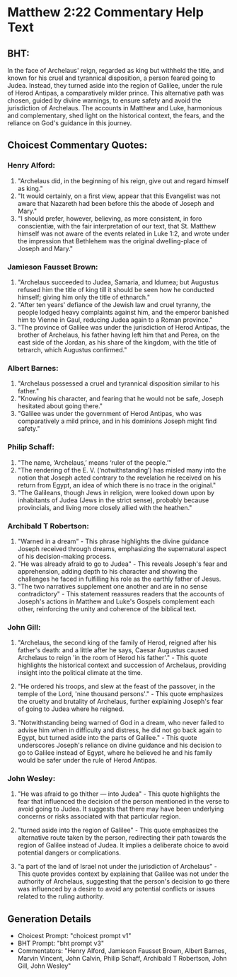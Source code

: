 # Matthew 2:22 Commentary Help Text

## BHT:
In the face of Archelaus' reign, regarded as king but withheld the title, and known for his cruel and tyrannical disposition, a person feared going to Judea. Instead, they turned aside into the region of Galilee, under the rule of Herod Antipas, a comparatively milder prince. This alternative path was chosen, guided by divine warnings, to ensure safety and avoid the jurisdiction of Archelaus. The accounts in Matthew and Luke, harmonious and complementary, shed light on the historical context, the fears, and the reliance on God's guidance in this journey.

## Choicest Commentary Quotes:
### Henry Alford:
1. "Archelaus did, in the beginning of his reign, give out and regard himself as king."
2. "It would certainly, on a first view, appear that this Evangelist was not aware that Nazareth had been before this the abode of Joseph and Mary."
3. "I should prefer, however, believing, as more consistent, in foro conscientiæ, with the fair interpretation of our text, that St. Matthew himself was not aware of the events related in Luke 1:2, and wrote under the impression that Bethlehem was the original dwelling-place of Joseph and Mary."

### Jamieson Fausset Brown:
1. "Archelaus succeeded to Judea, Samaria, and Idumea; but Augustus refused him the title of king till it should be seen how he conducted himself; giving him only the title of ethnarch."
2. "After ten years' defiance of the Jewish law and cruel tyranny, the people lodged heavy complaints against him, and the emperor banished him to Vienne in Gaul, reducing Judea again to a Roman province."
3. "The province of Galilee was under the jurisdiction of Herod Antipas, the brother of Archelaus, his father having left him that and Perea, on the east side of the Jordan, as his share of the kingdom, with the title of tetrarch, which Augustus confirmed."

### Albert Barnes:
1. "Archelaus possessed a cruel and tyrannical disposition similar to his father."
2. "Knowing his character, and fearing that he would not be safe, Joseph hesitated about going there."
3. "Galilee was under the government of Herod Antipas, who was comparatively a mild prince, and in his dominions Joseph might find safety."

### Philip Schaff:
1) "The name, ‘Archelaus,’ means ‘ruler of the people.’"
2) "The rendering of the E. V. (‘notwithstanding’) has misled many into the notion that Joseph acted contrary to the revelation he received on his return from Egypt, an idea of which there is no trace in the original."
3) "The Galileans, though Jews in religion, were looked down upon by inhabitants of Judea (Jews in the strict sense), probably because provincials, and living more closely allied with the heathen."

### Archibald T Robertson:
1. "Warned in a dream" - This phrase highlights the divine guidance Joseph received through dreams, emphasizing the supernatural aspect of his decision-making process.
2. "He was already afraid to go to Judea" - This reveals Joseph's fear and apprehension, adding depth to his character and showing the challenges he faced in fulfilling his role as the earthly father of Jesus.
3. "The two narratives supplement one another and are in no sense contradictory" - This statement reassures readers that the accounts of Joseph's actions in Matthew and Luke's Gospels complement each other, reinforcing the unity and coherence of the biblical text.

### John Gill:
1. "Archelaus, the second king of the family of Herod, reigned after his father's death: and a little after he says, Caesar Augustus caused Archelaus to reign 'in the room of Herod his father'." - This quote highlights the historical context and succession of Archelaus, providing insight into the political climate at the time.

2. "He ordered his troops, and slew at the feast of the passover, in the temple of the Lord, 'nine thousand persons'." - This quote emphasizes the cruelty and brutality of Archelaus, further explaining Joseph's fear of going to Judea where he reigned.

3. "Notwithstanding being warned of God in a dream, who never failed to advise him when in difficulty and distress, he did not go back again to Egypt, but turned aside into the parts of Galilee." - This quote underscores Joseph's reliance on divine guidance and his decision to go to Galilee instead of Egypt, where he believed he and his family would be safer under the rule of Herod Antipas.

### John Wesley:
1. "He was afraid to go thither — into Judea" - This quote highlights the fear that influenced the decision of the person mentioned in the verse to avoid going to Judea. It suggests that there may have been underlying concerns or risks associated with that particular region.

2. "turned aside into the region of Galilee" - This quote emphasizes the alternative route taken by the person, redirecting their path towards the region of Galilee instead of Judea. It implies a deliberate choice to avoid potential dangers or complications.

3. "a part of the land of Israel not under the jurisdiction of Archelaus" - This quote provides context by explaining that Galilee was not under the authority of Archelaus, suggesting that the person's decision to go there was influenced by a desire to avoid any potential conflicts or issues related to the ruling authority.


## Generation Details
- Choicest Prompt: "choicest prompt v1"
- BHT Prompt: "bht prompt v3"
- Commentators: "Henry Alford, Jamieson Fausset Brown, Albert Barnes, Marvin Vincent, John Calvin, Philip Schaff, Archibald T Robertson, John Gill, John Wesley"
